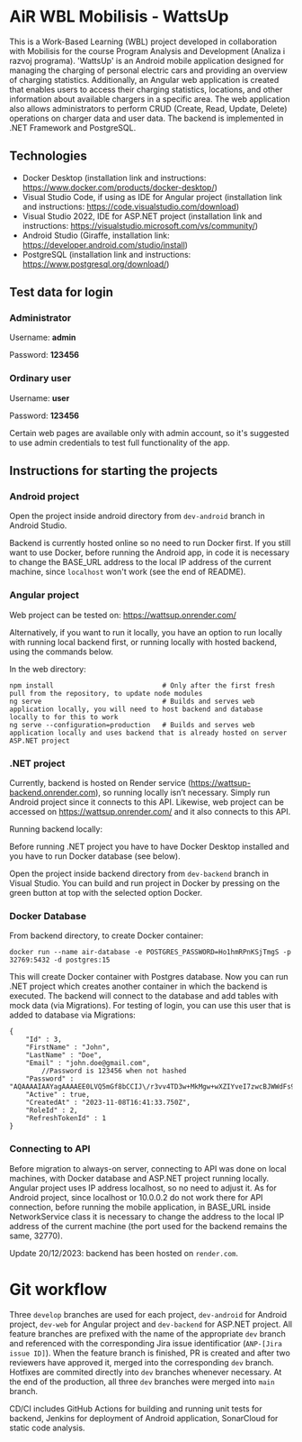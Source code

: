 # AiR WBL Mobilisis - WattsUp

This is a Work-Based Learning (WBL) project developed in collaboration with Mobilisis for the course Program Analysis and Development (Analiza i razvoj programa). 'WattsUp' is an Android mobile application designed for managing the charging of personal electric cars and providing an overview of charging statistics. Additionally, an Angular web application is created that enables users to access their charging statistics, locations, and other information about available chargers in a specific area. The web application also allows administrators to perform CRUD (Create, Read, Update, Delete) operations on charger data and user data. The backend is implemented in .NET Framework and PostgreSQL. 

## Technologies

- Docker Desktop (installation link and instructions: https://www.docker.com/products/docker-desktop/)
- Visual Studio Code, if using as IDE for Angular project (installation link and instructions: https://code.visualstudio.com/download)
- Visual Studio 2022, IDE for ASP.NET project (installation link and instructions: https://visualstudio.microsoft.com/vs/community/)
- Android Studio (Giraffe, installation link: https://developer.android.com/studio/install)
- PostgreSQL (installation link and instructions: https://www.postgresql.org/download/)

## Test data for login

### Administrator

Username: **admin** 

Password: **123456**

### Ordinary user

Username: **user** 

Password: **123456**

Certain web pages are available only with admin account, so it's suggested to use admin credentials to test full functionality of the app.

## Instructions for starting the projects

### Android project

Open the project inside android directory from `dev-android` branch in Android Studio. 

Backend is currently hosted online so no need to run Docker first. If you still want to use Docker, before running the Android app, in code it is necessary to change the BASE_URL address to the local IP address of the current machine, since `localhost` won't work (see the end of README).

### Angular project

Web project can be tested on: https://wattsup.onrender.com/

Alternatively, if you want to run it locally, you have an option to run locally with running local backend first, or running locally with hosted backend, using the commands below.

In the web directory:
```
npm install                           # Only after the first fresh pull from the repository, to update node modules
ng serve                              # Builds and serves web application locally, you will need to host backend and database locally to for this to work
ng serve --configuration=production   # Builds and serves web application locally and uses backend that is already hosted on server ASP.NET project
```

### .NET project

Currently, backend is hosted on Render service (https://wattsup-backend.onrender.com), so running locally isn’t necessary. Simply run Android project since it connects to this API. Likewise, web project can be accessed on https://wattsup.onrender.com/ and it also connects to this API.

Running backend locally:

Before running .NET project you have to have Docker Desktop installed and you have to run Docker database (see below).

Open the project inside backend directory from `dev-backend` branch in Visual Studio. You can build and run project in Docker by pressing on the green button at top with the selected option Docker.

### Docker Database

From backend directory, to create Docker container:
```
docker run --name air-database -e POSTGRES_PASSWORD=Ho1hmRPnKSjTmgS -p 32769:5432 -d postgres:15
```

This will create Docker container with Postgres database. Now you can run .NET project which creates another container in which the backend is executed. The backend will connect to the database and add tables with mock data (via Migrations). For testing of login, you can use this user that is added to database via Migrations:
```
{
	"Id" : 3,
	"FirstName" : "John",
	"LastName" : "Doe",
	"Email" : "john.doe@gmail.com",
		//Password is 123456 when not hashed
	"Password" : "AQAAAAIAAYagAAAAEE0LVQ5mGf8bCCIJ\/r3vv4TD3w+MkMgw+wXZIYveI7zwcBJWWdFs9AmwNwOlHpcfNw==",
	"Active" : true,
	"CreatedAt" : "2023-11-08T16:41:33.750Z",
	"RoleId" : 2,
	"RefreshTokenId" : 1
}
```

### Connecting to API

Before migration to always-on server, connecting to API was done on local machines, with Docker database and ASP.NET project running locally. Angular project uses IP address localhost, so no need to adjust it. As for Android project, since localhost or 10.0.0.2 do not work there for API connection, before running the mobile application, in BASE_URL inside NetworkService class it is necessary to change the address to the local IP address of the current machine (the port used for the backend remains the same, 32770).

Update 20/12/2023: backend has been hosted on `render.com`.

# Git workflow

Three `develop` branches are used for each project, `dev-android` for Android project, `dev-web` for Angular project and `dev-backend` for ASP.NET project. All feature branches are prefixed with the name of the appropriate `dev` branch and referenced with the corresponding Jira issue identificatior (`ANP-[Jira issue ID]`). When the feature branch is finished, PR is created and after two reviewers have approved it, merged into the corresponding `dev` branch.  Hotfixes are commited directly into `dev` branches whenever necessary. At the end of the production, all three `dev` branches were merged into `main` branch.

CD/CI includes GitHub Actions for building and running unit tests for backend, Jenkins for deployment of Android application, SonarCloud for static code analysis.
